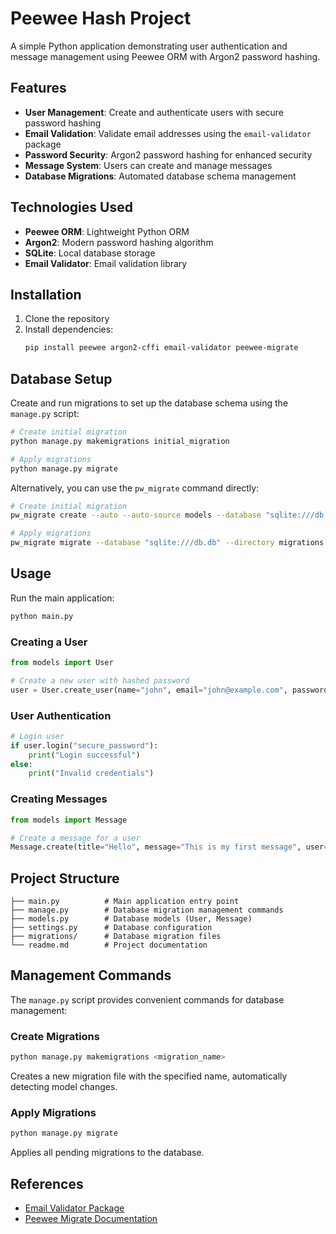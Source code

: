 # Peewee Hash Project

A simple Python application demonstrating user authentication and message management using Peewee ORM with Argon2 password hashing.

## Features

- **User Management**: Create and authenticate users with secure password hashing
- **Email Validation**: Validate email addresses using the `email-validator` package
- **Password Security**: Argon2 password hashing for enhanced security
- **Message System**: Users can create and manage messages
- **Database Migrations**: Automated database schema management

## Technologies Used

- **Peewee ORM**: Lightweight Python ORM
- **Argon2**: Modern password hashing algorithm
- **SQLite**: Local database storage
- **Email Validator**: Email validation library

## Installation

1. Clone the repository
2. Install dependencies:
   ```bash
   pip install peewee argon2-cffi email-validator peewee-migrate
   ```

## Database Setup

Create and run migrations to set up the database schema using the `manage.py` script:

```bash
# Create initial migration
python manage.py makemigrations initial_migration

# Apply migrations
python manage.py migrate
```

Alternatively, you can use the `pw_migrate` command directly:

```bash
# Create initial migration
pw_migrate create --auto --auto-source models --database "sqlite:///db.db" --directory migrations initial_migration

# Apply migrations
pw_migrate migrate --database "sqlite:///db.db" --directory migrations
```

## Usage

Run the main application:
```bash
python main.py
```

### Creating a User
```python
from models import User

# Create a new user with hashed password
user = User.create_user(name="john", email="john@example.com", password="secure_password")
```

### User Authentication
```python
# Login user
if user.login("secure_password"):
    print("Login successful")
else:
    print("Invalid credentials")
```

### Creating Messages
```python
from models import Message

# Create a message for a user
Message.create(title="Hello", message="This is my first message", user=user)
```

## Project Structure

```
├── main.py          # Main application entry point
├── manage.py        # Database migration management commands
├── models.py        # Database models (User, Message)
├── settings.py      # Database configuration
├── migrations/      # Database migration files
└── readme.md        # Project documentation
```

## Management Commands

The `manage.py` script provides convenient commands for database management:

### Create Migrations
```bash
python manage.py makemigrations <migration_name>
```
Creates a new migration file with the specified name, automatically detecting model changes.

### Apply Migrations
```bash
python manage.py migrate
```
Applies all pending migrations to the database.

## References

- [Email Validator Package](https://pypi.org/project/email-validator/)
- [Peewee Migrate Documentation](https://pypi.org/project/peewee-migrate/#from-shell)
